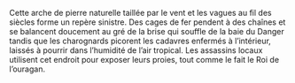 Cette arche de pierre naturelle taillée par le vent et les vagues au fil des siècles forme un repère sinistre. Des cages de fer pendent à des chaînes et se balancent doucement au gré de la brise qui souffle de la baie du Danger tandis que les charognards picorent les cadavres enfermés à l’intérieur, laissés à pourrir dans l’humidité de l’air tropical. Les assassins locaux utilisent cet endroit pour exposer leurs proies, tout comme le fait le Roi de l’ouragan.